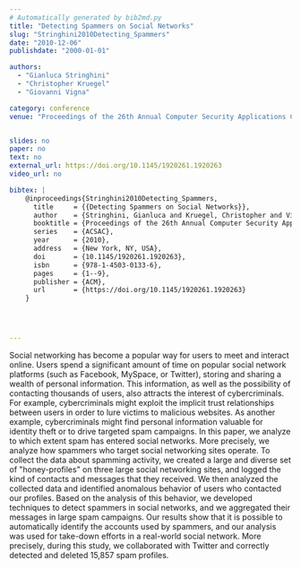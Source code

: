 ```yaml
---
# Automatically generated by bib2md.py
title: "Detecting Spammers on Social Networks"
slug: "Stringhini2010Detecting_Spammers"
date: "2010-12-06"
publishdate: "2000-01-01"

authors:
  - "Gianluca Stringhini"
  - "Christopher Kruegel"
  - "Giovanni Vigna"

category: conference
venue: "Proceedings of the 26th Annual Computer Security Applications Conference (ACSAC)"


slides: no
paper: no
text: no
external_url: https://doi.org/10.1145/1920261.1920263
video_url: no

bibtex: |
    @inproceedings{Stringhini2010Detecting_Spammers,
      title     = {{Detecting Spammers on Social Networks}},
      author    = {Stringhini, Gianluca and Kruegel, Christopher and Vigna, Giovanni},
      booktitle = {Proceedings of the 26th Annual Computer Security Applications Conference},
      series    = {ACSAC},
      year      = {2010},
      address   = {New York, NY, USA},
      doi       = {10.1145/1920261.1920263},
      isbn      = {978-1-4503-0133-6},
      pages     = {1--9},
      publisher = {ACM},
      url       = {https://doi.org/10.1145/1920261.1920263}
    }




---
```


Social networking has become a popular way for users to meet and interact online. Users spend a significant amount of time on popular social network platforms (such as Facebook, MySpace, or Twitter), storing and sharing a wealth of personal information. This information, as well as the possibility of contacting thousands of users, also attracts the interest of cybercriminals. For example, cybercriminals might exploit the implicit trust relationships between users in order to lure victims to malicious websites. As another example, cybercriminals might find personal information valuable for identity theft or to drive targeted spam campaigns. In this paper, we analyze to which extent spam has entered social networks. More precisely, we analyze how spammers who target social networking sites operate. To collect the data about spamming activity, we created a large and diverse set of "honey-profiles" on three large social networking sites, and logged the kind of contacts and messages that they received. We then analyzed the collected data and identified anomalous behavior of users who contacted our profiles. Based on the analysis of this behavior, we developed techniques to detect spammers in social networks, and we aggregated their messages in large spam campaigns. Our results show that it is possible to automatically identify the accounts used by spammers, and our analysis was used for take-down efforts in a real-world social network. More precisely, during this study, we collaborated with Twitter and correctly detected and deleted 15,857 spam profiles.